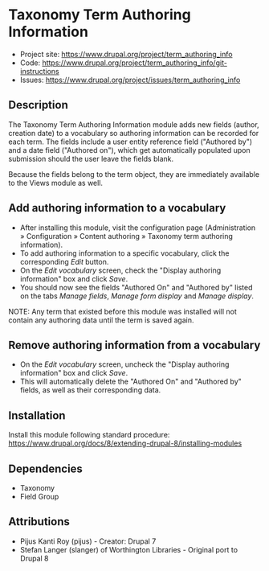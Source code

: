 Taxonomy Term Authoring Information
===================================

* Project site: https://www.drupal.org/project/term_authoring_info
* Code: https://www.drupal.org/project/term_authoring_info/git-instructions
* Issues: https://www.drupal.org/project/issues/term_authoring_info

Description
-----------
The Taxonomy Term Authoring Information module adds new fields (author,
creation date) to a vocabulary so authoring information can be recorded for
each term. The fields include a user entity reference field ("Authored by")
and a date field ("Authored on"), which get automatically populated upon
submission should the user leave the fields blank.

Because the fields belong to the term object, they are immediately available
to the Views module as well.

Add authoring information to a vocabulary
-----------------------------------------
* After installing this module, visit the configuration page
  (Administration » Configuration » Content authoring »
  Taxonomy term authoring information).
* To add authoring information to a specific vocabulary,
  click the corresponding *Edit* button.
* On the *Edit vocabulary* screen, check the "Display authoring information"
  box and click *Save*.
* You should now see the fields "Authored On" and "Authored by" listed on
  the tabs *Manage fields*, *Manage form display* and *Manage display*.

NOTE: Any term that existed before this module was installed will not
contain any authoring data until the term is saved again.

Remove authoring information from a vocabulary
----------------------------------------------
* On the *Edit vocabulary* screen, uncheck the "Display authoring information"
  box and click *Save*.
* This will automatically delete the "Authored On" and "Authored by" fields,
  as well as their corresponding data.

Installation
------------
Install this module following standard procedure:
https://www.drupal.org/docs/8/extending-drupal-8/installing-modules

Dependencies
------------
* Taxonomy
* Field Group

Attributions
------------
* Pijus Kanti Roy (pijus) <pijus DOT k DOT roy AT gmail DOT com> - Creator: Drupal 7
* Stefan Langer (slanger) of Worthington Libraries
  <slanger AT worthingtonlibraries DOT org> - Original port to Drupal 8
